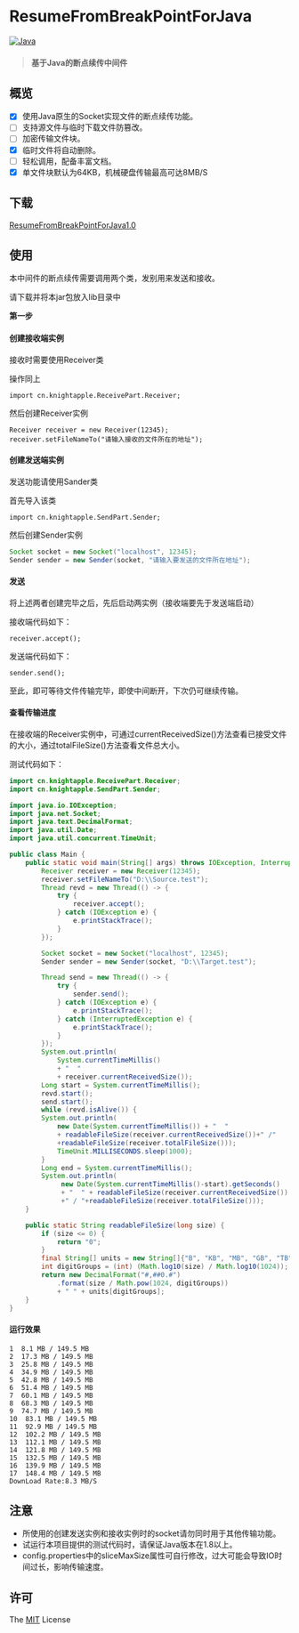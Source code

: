 # ResumeFromBreakPointForJava

[![Java](https://img.shields.io/badge/java-1.8-blue.svg)](<https://www.oracle.com/technetwork/java/javase/documentation/jdk8-doc-downloads-2133158.html> )

> #### 基于Java的断点续传中间件

## 概览

- [x] 使用Java原生的Socket实现文件的断点续传功能。
- [ ] 支持源文件与临时下载文件防篡改。
- [ ] 加密传输文件块。
- [x] 临时文件将自动删除。
- [ ] 轻松调用，配备丰富文档。
- [x] 单文件块默认为64KB，机械硬盘传输最高可达8MB/S

## 下载

[ResumeFromBreakPointForJava1.0 ](https://github.com/knight-apple/ResumeFromBreakPoint/releases/download/1.0/ResumeFromBreakPoint.jar )

## 使用

本中间件的断点续传需要调用两个类，发别用来发送和接收。

请下载并将本jar包放入lib目录中



**第一步**

#### 创建接收端实例

接收时需要使用Receiver类

操作同上

```
import cn.knightapple.ReceivePart.Receiver;
```

然后创建Receiver实例

```
Receiver receiver = new Receiver(12345);
receiver.setFileNameTo("请输入接收的文件所在的地址");
```



#### 创建发送端实例

发送功能请使用Sander类

首先导入该类

```
import cn.knightapple.SendPart.Sender;
```

然后创建Sender实例

```java
Socket socket = new Socket("localhost", 12345);
Sender sender = new Sender(socket, "请输入要发送的文件所在地址"); 
```



#### 发送

将上述两者创建完毕之后，先后启动两实例（接收端要先于发送端启动）

接收端代码如下：

````
receiver.accept();
````

发送端代码如下：

````
sender.send();
````

至此，即可等待文件传输完毕，即使中间断开，下次仍可继续传输。

#### 查看传输进度

在接收端的Receiver实例中，可通过currentReceivedSize()方法查看已接受文件的大小，通过totalFileSize()方法查看文件总大小。



测试代码如下：

````java
import cn.knightapple.ReceivePart.Receiver;
import cn.knightapple.SendPart.Sender;

import java.io.IOException;
import java.net.Socket;
import java.text.DecimalFormat;
import java.util.Date;
import java.util.concurrent.TimeUnit;

public class Main {
    public static void main(String[] args) throws IOException, InterruptedException {
        Receiver receiver = new Receiver(12345);
        receiver.setFileNameTo("D:\\Source.test");
        Thread revd = new Thread(() -> {
            try {
                receiver.accept();
            } catch (IOException e) {
                e.printStackTrace();
            }
        });

        Socket socket = new Socket("localhost", 12345);
        Sender sender = new Sender(socket, "D:\\Target.test");

        Thread send = new Thread(() -> {
            try {
                sender.send();
            } catch (IOException e) {
                e.printStackTrace();
            } catch (InterruptedException e) {
                e.printStackTrace();
            }
        });
        System.out.println(
            System.currentTimeMillis() 
            + "  " 
            + receiver.currentReceivedSize());
        Long start = System.currentTimeMillis();
        revd.start();
        send.start();
        while (revd.isAlive()) {
       	System.out.println(
            new Date(System.currentTimeMillis()) + "  " 
            + readableFileSize(receiver.currentReceivedSize())+" /"
            +readableFileSize(receiver.totalFileSize()));
            TimeUnit.MILLISECONDS.sleep(1000);
        }
        Long end = System.currentTimeMillis();
		System.out.println(
             new Date(System.currentTimeMillis()-start).getSeconds()
             + "  " + readableFileSize(receiver.currentReceivedSize())
             +" / "+readableFileSize(receiver.totalFileSize()));
    }

    public static String readableFileSize(long size) {
        if (size <= 0) {
            return "0";
        }
        final String[] units = new String[]{"B", "KB", "MB", "GB", "TB"};
        int digitGroups = (int) (Math.log10(size) / Math.log10(1024));
        return new DecimalFormat("#,##0.#")
            .format(size / Math.pow(1024, digitGroups)) 
            + " " + units[digitGroups];
    }
}

````

#### 运行效果

````
1  8.1 MB / 149.5 MB
2  17.3 MB / 149.5 MB
3  25.8 MB / 149.5 MB
4  34.9 MB / 149.5 MB
5  42.8 MB / 149.5 MB
6  51.4 MB / 149.5 MB
7  60.1 MB / 149.5 MB
8  68.3 MB / 149.5 MB
9  74.7 MB / 149.5 MB
10  83.1 MB / 149.5 MB
11  92.9 MB / 149.5 MB
12  102.2 MB / 149.5 MB
13  112.1 MB / 149.5 MB
14  121.8 MB / 149.5 MB
15  132.5 MB / 149.5 MB
16  139.9 MB / 149.5 MB
17  148.4 MB / 149.5 MB
DownLoad Rate:8.3 MB/S
````



##  注意

* 所使用的创建发送实例和接收实例时的socket请勿同时用于其他传输功能。
* 试运行本项目提供的测试代码时，请保证Java版本在1.8以上。
* config.properties中的sliceMaxSize属性可自行修改，过大可能会导致IO时间过长，影响传输速度。

## 许可

The [MIT](http://opensource.org/licenses/MIT) License
